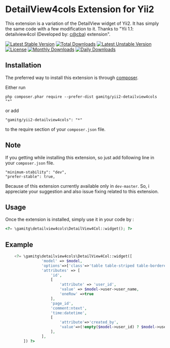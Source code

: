 DetailView4cols Extension for Yii2
==================================
This extension is a variation of the DetailView widget of Yii2. It has simply the same code with a few modification to it.
Thanks to "Yii 1.1: detailview4col (Developed by: [c@cba](http://www.yiiframework.com/user/54420/)) extension".

[![Latest Stable Version](https://poser.pugx.org/gamitg/yii2-detailview4cols/v/stable)](https://packagist.org/packages/gamitg/yii2-detailview4cols) [![Total Downloads](https://poser.pugx.org/gamitg/yii2-detailview4cols/downloads)](https://packagist.org/packages/gamitg/yii2-detailview4cols) [![Latest Unstable Version](https://poser.pugx.org/gamitg/yii2-detailview4cols/v/unstable)](https://packagist.org/packages/gamitg/yii2-detailview4cols) [![License](https://poser.pugx.org/gamitg/yii2-detailview4cols/license)](https://packagist.org/packages/gamitg/yii2-detailview4cols)
[![Monthly Downloads](https://poser.pugx.org/gamitg/yii2-detailview4cols/d/monthly)](https://packagist.org/packages/gamitg/yii2-detailview4cols) [![Daily Downloads](https://poser.pugx.org/gamitg/yii2-detailview4cols/d/daily)](https://packagist.org/packages/gamitg/yii2-detailview4cols)

Installation
------------

The preferred way to install this extension is through [composer](http://getcomposer.org/download/).

Either run

```
php composer.phar require --prefer-dist gamitg/yii2-detailview4cols "*"
```

or add

```
"gamitg/yii2-detailview4cols": "*"
```

to the require section of your `composer.json` file.

Note
----
If you getting while installing this extension, so just add following line in your `composer.json` file.

```
"minimum-stability": "dev",
"prefer-stable": true,
```

Because of this extension currently available only in `dev-master`. So, i appreciate your suggestion and also issue fixing related to this extension.


Usage
-----

Once the extension is installed, simply use it in your code by  :

```php
<?= \gamitg\detailview4cols\DetailView4Col::widget(); ?>
```

Example
-------

```php
	<?= \gamitg\detailview4cols\DetailView4Col::widget([
		        'model' => $model,
		        'options'=>['class'=>'table table-striped table-bordered detail-view'],
		        'attributes' => [
					'id',
					[
		        		'attribute' => 'user_id',
		        		'value' => $model->user->user_name,
		        		'oneRow' =>true
					],
			        'page_id',
			        'comment:ntext',
			        'time:datetime',
			        [
					   	'attribute'=>'created_by',
						'value'=>(!empty($model->user_id) ? $model->user_id : "Not Set")
				    ],
		        ],
    	]) ?>
```
